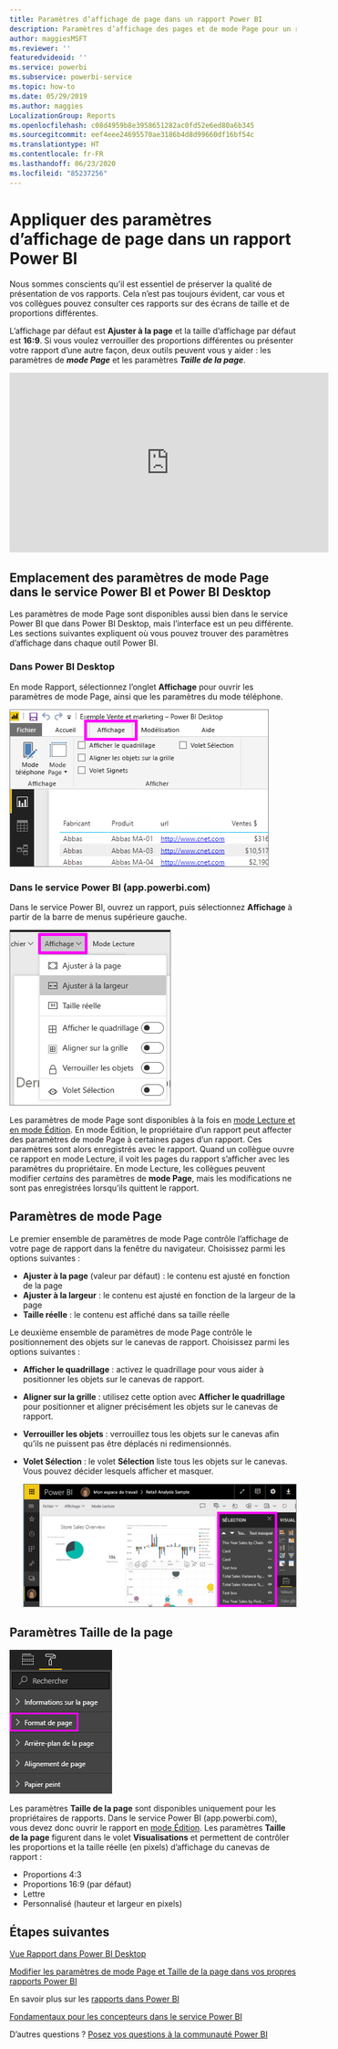 ```yaml
---
title: Paramètres d’affichage de page dans un rapport Power BI
description: Paramètres d’affichage des pages et de mode Page pour un rapport
author: maggiesMSFT
ms.reviewer: ''
featuredvideoid: ''
ms.service: powerbi
ms.subservice: powerbi-service
ms.topic: how-to
ms.date: 05/29/2019
ms.author: maggies
LocalizationGroup: Reports
ms.openlocfilehash: c08d4959b8e3958651282ac0fd52e6ed80a6b345
ms.sourcegitcommit: eef4eee24695570ae3186b4d8d99660df16bf54c
ms.translationtype: HT
ms.contentlocale: fr-FR
ms.lasthandoff: 06/23/2020
ms.locfileid: "85237256"
---
```

# <a name="apply-page-display-settings-in-a-power-bi-report"></a>Appliquer des paramètres d’affichage de page dans un rapport Power BI
Nous sommes conscients qu’il est essentiel de préserver la qualité de présentation de vos rapports. Cela n’est pas toujours évident, car vous et vos collègues pouvez consulter ces rapports sur des écrans de taille et de proportions différentes. 

L’affichage par défaut est **Ajuster à la page** et la taille d’affichage par défaut est **16:9**. Si vous voulez verrouiller des proportions différentes ou présenter votre rapport d’une autre façon, deux outils peuvent vous y aider : les paramètres de ***mode Page*** et les paramètres ***Taille de la page***.


<iframe width="560" height="315" src="https://www.youtube.com/embed/5tg-OXzxe2g" frameborder="0" allowfullscreen></iframe>


## <a name="where-to-find-page-view-settings-in-the-power-bi-service-and-power-bi-desktop"></a>Emplacement des paramètres de mode Page dans le service Power BI et Power BI Desktop
Les paramètres de mode Page sont disponibles aussi bien dans le service Power BI que dans Power BI Desktop, mais l’interface est un peu différente. Les sections suivantes expliquent où vous pouvez trouver des paramètres d’affichage dans chaque outil Power BI.

### <a name="in-power-bi-desktop"></a>Dans Power BI Desktop
En mode Rapport, sélectionnez l’onglet **Affichage** pour ouvrir les paramètres de mode Page, ainsi que les paramètres du mode téléphone.

  ![Paramètres de mode Page Desktop](media/power-bi-report-display-settings/power-bi-desktop-view-settings.png)

### <a name="in-the-power-bi-service-apppowerbicom"></a>Dans le service Power BI (app.powerbi.com)
Dans le service Power BI, ouvrez un rapport, puis sélectionnez **Affichage** à partir de la barre de menus supérieure gauche.

![Paramètres de mode Page de service](media/power-bi-report-display-settings/power-bi-change-page-view.png)

Les paramètres de mode Page sont disponibles à la fois en [mode Lecture et en mode Édition](../consumer/end-user-reading-view.md). En mode Édition, le propriétaire d’un rapport peut affecter des paramètres de mode Page à certaines pages d’un rapport. Ces paramètres sont alors enregistrés avec le rapport. Quand un collègue ouvre ce rapport en mode Lecture, il voit les pages du rapport s’afficher avec les paramètres du propriétaire. En mode Lecture, les collègues peuvent modifier *certains* des paramètres de **mode Page**, mais les modifications ne sont pas enregistrées lorsqu’ils quittent le rapport.

## <a name="page-view-settings"></a>Paramètres de mode Page
Le premier ensemble de paramètres de mode Page contrôle l’affichage de votre page de rapport dans la fenêtre du navigateur. Choisissez parmi les options suivantes :

* **Ajuster à la page** (valeur par défaut) : le contenu est ajusté en fonction de la page
* **Ajuster à la largeur** : le contenu est ajusté en fonction de la largeur de la page
* **Taille réelle** : le contenu est affiché dans sa taille réelle

Le deuxième ensemble de paramètres de mode Page contrôle le positionnement des objets sur le canevas de rapport. Choisissez parmi les options suivantes :

* **Afficher le quadrillage** : activez le quadrillage pour vous aider à positionner les objets sur le canevas de rapport.
* **Aligner sur la grille** : utilisez cette option avec **Afficher le quadrillage** pour positionner et aligner précisément les objets sur le canevas de rapport. 
* **Verrouiller les objets** : verrouillez tous les objets sur le canevas afin qu’ils ne puissent pas être déplacés ni redimensionnés.
* **Volet Sélection** : le volet **Sélection** liste tous les objets sur le canevas. Vous pouvez décider lesquels afficher et masquer.

    ![volet sélection](media/power-bi-report-display-settings/power-bi-selection-pane.png)



## <a name="page-size-settings"></a>Paramètres Taille de la page
![modifier les paramètres de taille de la page](media/power-bi-report-display-settings/power-bi-page-size.png)

Les paramètres **Taille de la page** sont disponibles uniquement pour les propriétaires de rapports. Dans le service Power BI (app.powerbi.com), vous devez donc ouvrir le rapport en [mode Édition](../consumer/end-user-reading-view.md). Les paramètres **Taille de la page** figurent dans le volet **Visualisations** et permettent de contrôler les proportions et la taille réelle (en pixels) d’affichage du canevas de rapport :   

* Proportions 4:3
* Proportions 16:9 (par défaut)
* Lettre
* Personnalisé (hauteur et largeur en pixels)

## <a name="next-steps"></a>Étapes suivantes
[Vue Rapport dans Power BI Desktop](desktop-report-view.md)

[Modifier les paramètres de mode Page et Taille de la page dans vos propres rapports Power BI](../consumer/end-user-report-view.md)

En savoir plus sur les [rapports dans Power BI](../consumer/end-user-reports.md)

[Fondamentaux pour les concepteurs dans le service Power BI](../fundamentals/service-basic-concepts.md)

D’autres questions ? [Posez vos questions à la communauté Power BI](https://community.powerbi.com/)
